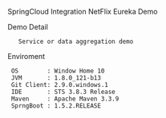 SpringCloud Integration NetFlix Eureka Demo

   Demo Detail

       Service or data aggregation demo

   Enviroment

	 OS        : Window Home 10
     JVM       : 1.8.0_121-b13
     Git Client: 2.9.0.windows.1
	 IDE       : STS 3.8.3 Release
	 Maven     : Apache Maven 3.3.9
	 SprngBoot : 1.5.2.RELEASE
	
